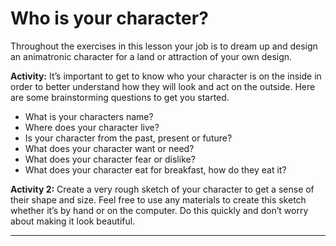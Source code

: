 # Who is your character?

Throughout the exercises in this lesson your job is to dream up and design an animatronic character for a land or attraction of your own design.

**Activity:** It’s important to get to know who your character is on the inside in order to better understand how they will look and act on the outside. Here are some brainstorming questions to get you started.

* What is your characters name?
* Where does your character live?
* Is your character from the past, present or future?
* What does your character want or need?
* What does your character fear or dislike?
* What does your character eat for breakfast, how do they eat it?

**Activity 2:** Create a very rough sketch of your character to get a sense of their shape and size. Feel free to use any materials to create this sketch whether it’s by hand or on the computer. Do this quickly and don’t worry about making it look beautiful.

---

